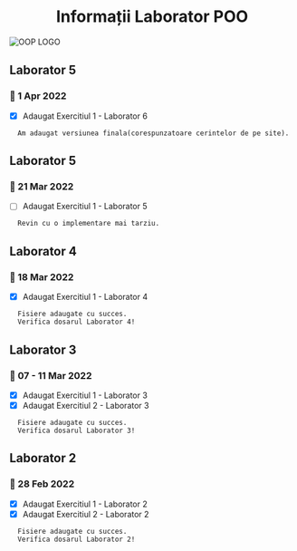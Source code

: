 <h1 align="center">Informații Laborator POO</h1>

![OOP LOGO](https://maharatech.gov.eg/pluginfile.php/263592/course/overviewfiles/oop.png)
## Laborator 5  
### 📆 1 Apr 2022
- [x] Adaugat Exercitiul 1 - Laborator 6
```
  Am adaugat versiunea finala(corespunzatoare cerintelor de pe site).
```

## Laborator 5  
### 📆 21 Mar 2022
- [ ] Adaugat Exercitiul 1 - Laborator 5
```
  Revin cu o implementare mai tarziu.
```

## Laborator 4  
### 📆 18 Mar 2022
- [x] Adaugat Exercitiul 1 - Laborator 4
```
  Fisiere adaugate cu succes.
  Verifica dosarul Laborator 4!
```

## Laborator 3  
### 📆 07 - 11 Mar 2022
- [x] Adaugat Exercitiul 1 - Laborator 3
- [x] Adaugat Exercitiul 2 - Laborator 3
```
  Fisiere adaugate cu succes.
  Verifica dosarul Laborator 3!
```

## Laborator 2  
### 📆 28 Feb 2022
- [x] Adaugat Exercitiul 1 - Laborator 2
- [x] Adaugat Exercitiul 2 - Laborator 2
```
  Fisiere adaugate cu succes.
  Verifica dosarul Laborator 2!
```
